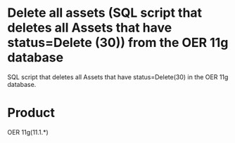 Delete all assets (SQL script that deletes all Assets that have status=Delete (30)) from the OER 11g database
========================

SQL script that deletes all Assets that have status=Delete(30) in the OER 11g database.

Product
========================
OER 11g(11.1.*)
